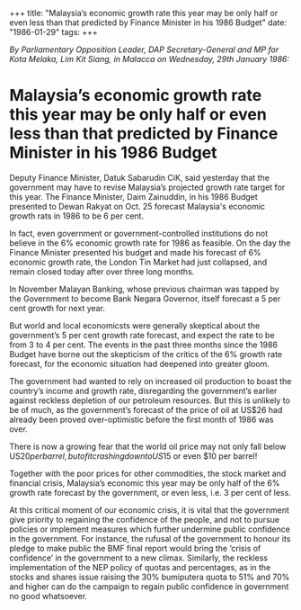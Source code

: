 +++ 
title: "Malaysia’s economic growth rate this year may be only half or even less than that predicted by Finance Minister in his 1986 Budget"
date: "1986-01-29"
tags:
+++

_By Parliamentary Opposition Leader, DAP Secretary-General and MP for Kota Melaka, Lim Kit Siang, in Malacca on Wednesday, 29th January 1986:_

# Malaysia’s economic growth rate this year may be only half or even less than that predicted by Finance Minister in his 1986 Budget
		
Deputy Finance Minister, Datuk Sabarudin CiK, said yesterday that the government may have to revise Malaysia’s projected growth rate target for this year. The Finance Minister, Daim Zainuddin, in his 1986 Budget presented to Dewan Rakyat on Oct. 25 forecast Malaysia's economic growth rats in 1986 to be 6 per cent.</u>
		
In fact, even government or government-controlled institutions do not believe in the 6% economic growth rate for 1986 as feasible. On the day the Finance Minister presented his budget and made his forecast of 6% economic growth rate, the London Tin Market had just collapsed, and remain closed today after over three long months.
		
In November Malayan Banking, whose previous chairman was tapped by the Government to become Bank Negara Governor, itself forecast a 5 per cent growth for next year.
		
But world and local economicsts were generally skeptical about the government’s 5 per cent growth rate forecast, and expect the rate to be from 3 to 4 per cent. The events in the past three months since the 1986 Budget have borne out the skepticism of the critics of the 6% growth rate forecast, for the economic situation had deepened into greater gloom.
		
The government had wanted to rely on increased oil production to boast the country’s income and growth rate, disregarding the government’s earlier against reckless depletion of our petroleum resources. But this is unlikely to be of much, as the government’s forecast of the price of oil at US$26 had already been proved over-optimistic before the first month of 1986 was over.
		
There is now a growing fear that the world oil price may not only fall below US$20 per barrel, but of it crashing down to US$15 or even $10 per barrel!
		
Together with the poor prices for other commodities, the stock market and financial crisis, Malaysia’s economic this year may be only half of the 6% growth rate forecast by the government, or even less, i.e. 3 per cent of less.
		
At this critical moment of our economic crisis, it is vital that the government give priority to regaining the confidence of the people, and not to pursue policies or implement measures which further undermine public confidence in the government. For instance, the rufusal of the government to honour its pledge to make public the BMF final report would bring the ‘crisis of confidence’ in the government to a new climax. Similarly, the reckless implementation of the NEP policy of quotas and percentages, as in the stocks and shares issue raising the 30% bumiputera quota to 51% and 70% and higher can do the campaign to regain public confidence in government no good whatsoever.
 
